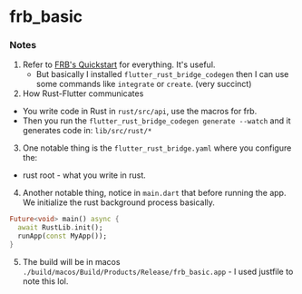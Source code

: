 # frb_basic

### Notes

1. Refer to [FRB's Quickstart](https://cjycode.com/flutter_rust_bridge/quickstart) for everything. It's useful.
   - But basically I installed `flutter_rust_bridge_codegen` then I can use some commands like `integrate` or `create`. (very succinct)
2. How Rust-Flutter communicates

- You write code in Rust in `rust/src/api`, use the macros for frb.
- Then you run the `flutter_rust_bridge_codegen generate --watch` and it generates code in: `lib/src/rust/*`

3. One notable thing is the `flutter_rust_bridge.yaml` where you configure the:

- rust root - what you write in rust.

4. Another notable thing, notice in `main.dart` that before running the app. We initialize the rust background process basically.

```dart
Future<void> main() async {
  await RustLib.init();
  runApp(const MyApp());
}
```

5. The build will be in macos `./build/macos/Build/Products/Release/frb_basic.app` - I used justfile to note this lol.
